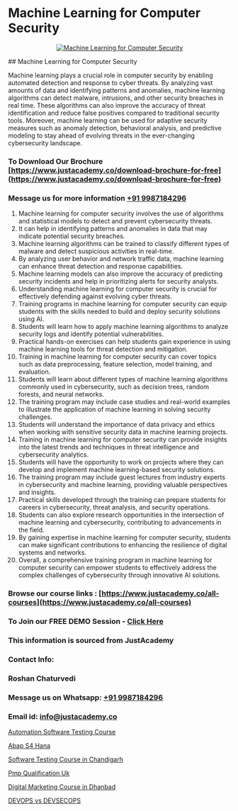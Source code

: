 # Machine Learning for Computer Security

<p align="center">
  <a href="https://justacademy.co/course-detail/machine-learning">
    <img src="https://justacademy.co/storage2/course_image/1709713428_course_image.webp" alt="Machine Learning for Computer Security">
  </a>
</p>
## Machine Learning for Computer Security

Machine learning plays a crucial role in computer security by enabling automated detection and response to cyber threats. By analyzing vast amounts of data and identifying patterns and anomalies, machine learning algorithms can detect malware, intrusions, and other security breaches in real time. These algorithms can also improve the accuracy of threat identification and reduce false positives compared to traditional security tools. Moreover, machine learning can be used for adaptive security measures such as anomaly detection, behavioral analysis, and predictive modeling to stay ahead of evolving threats in the ever-changing cybersecurity landscape.
### To Download Our Brochure [https://www.justacademy.co/download-brochure-for-free](https://www.justacademy.co/download-brochure-for-free)
### Message us for more information [+91 9987184296](https://api.whatsapp.com/send?phone=919987184296)
1) Machine learning for computer security involves the use of algorithms and statistical models to detect and prevent cybersecurity threats.
2) It can help in identifying patterns and anomalies in data that may indicate potential security breaches.
3) Machine learning algorithms can be trained to classify different types of malware and detect suspicious activities in real-time.
4) By analyzing user behavior and network traffic data, machine learning can enhance threat detection and response capabilities.
5) Machine learning models can also improve the accuracy of predicting security incidents and help in prioritizing alerts for security analysts.
6) Understanding machine learning for computer security is crucial for effectively defending against evolving cyber threats.
7) Training programs in machine learning for computer security can equip students with the skills needed to build and deploy security solutions using AI.
8) Students will learn how to apply machine learning algorithms to analyze security logs and identify potential vulnerabilities.
9) Practical hands-on exercises can help students gain experience in using machine learning tools for threat detection and mitigation.
10) Training in machine learning for computer security can cover topics such as data preprocessing, feature selection, model training, and evaluation.
11) Students will learn about different types of machine learning algorithms commonly used in cybersecurity, such as decision trees, random forests, and neural networks.
12) The training program may include case studies and real-world examples to illustrate the application of machine learning in solving security challenges.
13) Students will understand the importance of data privacy and ethics when working with sensitive security data in machine learning projects.
14) Training in machine learning for computer security can provide insights into the latest trends and techniques in threat intelligence and cybersecurity analytics.
15) Students will have the opportunity to work on projects where they can develop and implement machine learning-based security solutions.
16) The training program may include guest lectures from industry experts in cybersecurity and machine learning, providing valuable perspectives and insights.
17) Practical skills developed through the training can prepare students for careers in cybersecurity, threat analysis, and security operations.
18) Students can also explore research opportunities in the intersection of machine learning and cybersecurity, contributing to advancements in the field.
19) By gaining expertise in machine learning for computer security, students can make significant contributions to enhancing the resilience of digital systems and networks.
20) Overall, a comprehensive training program in machine learning for computer security can empower students to effectively address the complex challenges of cybersecurity through innovative AI solutions.

### Browse our course links : [https://www.justacademy.co/all-courses](https://www.justacademy.co/all-courses) 
### To Join our FREE DEMO Session - [Click Here](https://www.justacademy.co/register-for-course-demo)


### This information is sourced from JustAcademy
### Contact Info:
### Roshan Chaturvedi
### Message us on Whatsapp: [+91 9987184296](https://api.whatsapp.com/send?phone=919987184296)
### Email id: [info@justacademy.co](mailto:info@justacademy.co)
                
[Automation Software Testing Course](https://www.linkedin.com/pulse/automation-software-testing-course-justacademy-thane-ggfyc?trackingId=lsCwE4QKoOwpzogjVfQPvA%3D%3D&lipi=urn%3Ali%3Apage%3Ad_flagship3_company_admin%3B8x4oZRFoSmO4CZ5ThOfedg%3D%3D)

[Abap S4 Hana](https://www.linkedin.com/pulse/abap-s4-hana-software-training-sunnyvale-4obmc/)

[Software Testing Course in Chandigarh](https://medium.com/@surajvaishnav5015/software-testing-course-in-chandigarh-6c33770f13f7)

[Pmp Qualification Uk](https://medium.com/@surajvaishnav5015/pmp-qualification-uk-733bc8a556af)

[Digital Marketing Course in Dhanbad](https://justacademyin.github.io/justacademy/digital-marketing-course-in-dhanbad)

[DEVOPS vs DEVSECOPS](https://justacademyin.github.io/justacademy/devops-vs-devsecops)

